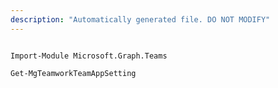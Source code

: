 ```yaml
---
description: "Automatically generated file. DO NOT MODIFY"
---
```


```powershellv1

Import-Module Microsoft.Graph.Teams

Get-MgTeamworkTeamAppSetting

```
